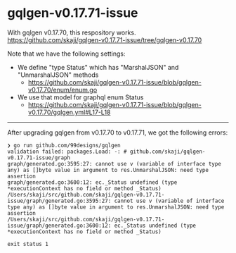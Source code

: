 # gqlgen-v0.17.71-issue

With gqlgen v0.17.70, this respository works.
https://github.com/skaji/gqlgen-v0.17.71-issue/tree/gqlgen-v0.17.70

Note that we have the following settings:

* We define "type Status" which has "MarshalJSON" and "UnmarshalJSON" methods
  * https://github.com/skaji/gqlgen-v0.17.71-issue/blob/gqlgen-v0.17.70/enum/enum.go
* We use that model for graphql enum Status
  * https://github.com/skaji/gqlgen-v0.17.71-issue/blob/gqlgen-v0.17.70/gqlgen.yml#L17-L18

---

After upgrading gqlgen from v0.17.70 to v0.17.71, we got the following errors:

```
❯ go run github.com/99designs/gqlgen
validation failed: packages.Load: -: # github.com/skaji/gqlgen-v0.17.71-issue/graph
graph/generated.go:3595:27: cannot use v (variable of interface type any) as []byte value in argument to res.UnmarshalJSON: need type assertion
graph/generated.go:3600:12: ec._Status undefined (type *executionContext has no field or method _Status)
/Users/skaji/src/github.com/skaji/gqlgen-v0.17.71-issue/graph/generated.go:3595:27: cannot use v (variable of interface type any) as []byte value in argument to res.UnmarshalJSON: need type assertion
/Users/skaji/src/github.com/skaji/gqlgen-v0.17.71-issue/graph/generated.go:3600:12: ec._Status undefined (type *executionContext has no field or method _Status)

exit status 1
```
